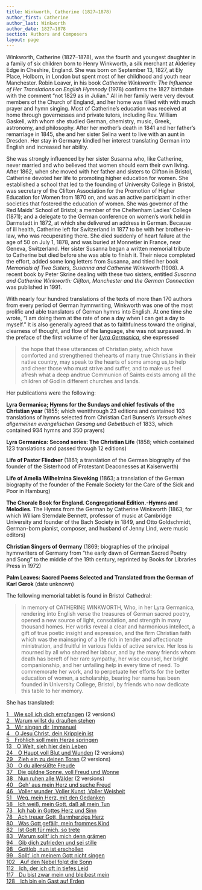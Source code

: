 ```yaml
---
title: Winkworth, Catherine (1827–1878)
author_first: Catherine 
author_last: Winkworth
author_date: 1827–1878
section: Authors and Composers
layout: page
---
```


Winkworth, Catherine (1827–1878), was the fourth and youngest daughter in a family of six children born to Henry Winkworth, a silk merchant at Alderley Edge in Cheshire, England. She was born on September 13, 1827, at Ely Place, Holborn, in London but spent most of her childhood and youth near Manchester. Robin Leaver, in his book *Catherine Winkworth: The Influence of Her Translations on English Hymnody* (1978) confirms the 1827 birthdate with the comment “not 1829 as in Julian.” All in her family were very devout members of the Church of England, and her home was filled with with much prayer and hymn singing. Most of Catherine’s education was received at home through governesses and private tutors, including Rev. William Gaskell, with whom she studied German, chemistry, music, Greek, astronomy, and philosophy. After her mother’s death in 1841 and her father’s remarriage in 1845, she and her sister Selina went to live with an aunt in Dresden. Her stay in Germany kindled her interest translating German into English and increased her ability.

She was strongly influenced by her sister Susanna who, like Catherine, never married and who believed that women should earn their own living. After 1862, when she moved with her father and sisters to Clifton in Bristol, Catherine devoted her life to promoting higher education for women. She established a school that led to the founding of University College in Bristol, was secretary of the Clifton Association for the Promotion of Higher Education for Women from 1870 on, and was an active participant in other societies that fostered the education of women. She was governor of the Red Maids’ School of Bristol; a member of the Cheltenham Ladies’ College (1871); and a delegate to the German conference on women’s work held in Darmstadt in 1872, at which she delivered an address in German. Because of ill health, Catherine left for Switzerland in 1877 to be with her brother-in-law, who was recuperating there. She died suddenly of heart failure at the age of 50 on July 1, 1878, and was buried at Monnetier in France, near Geneva, Switzerland. Her sister Susanna began a written memorial tribute to Catherine but died before she was able to finish it. Their niece completed the effort, added some long letters from Susanna, and titled her book *Memorials of Two Sisters, Susanna and Catherine Winkworth* (1908). A recent book by Peter Skrine dealing with these two sisters, entitled *Susanna and Catherine Winkworth: Clifton, Manchester and the German Connection* was published in 1991.

With nearly four hundred translations of the texts of more than 170 authors from every period of German hymnwriting, Winkworth was one of the most prolific and able translators of German hymns into English. At one time she wrote, “I am doing them at the rate of one a day when I can get a day to myself.” It is also generally agreed that as to faithfulness toward the original, clearness of thought, and flow of the language, she was not surpassed. In the preface of the first volume of her [*Lyra Germanica*](/sources/lyra_germanica), she expressed

> the hope that these utterances of Christian piety, which have comforted and strengthened thehearts of many true Christians in their native country, may speak to the hearts of some among us,to help and cheer those who must strive and suffer, and to make us feel afresh what a deep andtrue Communion of Saints exists among all the children of God in different churches and lands.

Her publications were the following:

**Lyra Germanica; Hymns for the Sundays and chief festivals of the Christian year** (1855; which wentthrough 23 editions and contained 103 translations of hymns selected from Christian Carl Bunsen’s *Versuch eines allgemeinen evangelischen Gesang und Gebetbuch* of 1833, which contained 934 hymns and 350 prayers)

**Lyra Germanica: Second series: The Christian Life** (1858; which contained 123 translations and passed through 12 editions)

**Life of Pastor Fliedner** (1861; a translation of the German biography of the founder of the Sisterhood of Protestant Deaconesses at Kaiserwerth)

**Life of Amelia Wilhelmina Sieveking** (1863; a translation of the German biography of the founder of the Female Society for the Care of the Sick and Poor in Hamburg)

**The Chorale Book for England. Congregational Edition.-Hymns and Melodies**. The Hymns from the German by Catherine Winkworth (1863; for which William Sterndale Bennett, professor of music at Cambridge University and founder of the Bach Society in 1849, and Otto Goldschmidt, German-born pianist, composer, and husband of Jenny Lind, were music editors)

**Christian Singers of Germany** (1869; biographies of the principal hymnwriters of Germany from “the early dawn of German Sacred Poetry and Song” to the middle of the 19th century, reprinted by Books for Libraries Press in 1972)

**Palm Leaves: Sacred Poems Selected and Translated from the German of Karl Gerok** (date unknown)

The following memorial tablet is found in Bristol Cathedral:

> In memory of CATHERINE WINKWORTH, Who, in her Lyra Germanica, rendering into English verse the treasures of German sacred poetry, opened a new source of light, consolation, and strength in many thousand homes. Her works reveal a clear and harmonious intellect, a gift of true poetic insight and expression, and the firm Christian faith which was the mainspring of a life rich in tender and affectionate ministration, and fruitful in various fields of active service. Her loss is mourned by all who shared her labour, and by the many friends whom death has bereft of her rare sympathy, her wise counsel, her bright companionship, and her unfailing help in every time of need. To commemorate her work, and to perpetuate her efforts for the better education of women, a scholarship, bearing her name has been founded in University College, Bristol, by friends who now dedicate this table to her memory.



She has translated: 

[1&emsp;Wie soll ich dich empfangen](/hymns/001) (2 versions)  
[2&emsp;Warum willst du draußen stehen](/hymns/002)  
[3&emsp;Wir singen dir, Immanuel](/hymns/003)  
[4&emsp;O Jesu Christ, dein Kripplein ist](/hymns/004)  
[5&emsp;Fröhlich soll mein Herze springen](/hymns/005)  
[13&emsp;O Welt, sieh hier dein Leben](/hymns/013)  
[24&emsp;O Haupt voll Blut und Wunden](/hymns/024) (2 versions)  
[29&emsp;Zieh ein zu deinen Toren](/hymns/029) (2 versions)  
[30&emsp;O du allersüßte Freude](/hymns/030)  
[37&emsp;Die güldne Sonne, voll Freud und Wonne](/hymns/037)  
[38&emsp;Nun ruhen alle Wälder](/hymns/038) (2 versions)  
[40&emsp;Geh' aus mein Herz und suche Freud](/hymns/040)  
[46&emsp;Voller wunder, Voller Kunst, Voller Weisheit](/hymns/046)  
[51&emsp;Weg, mein Herz, mit den Gedanken](/hymns/051)  
[58&emsp;Ich weiß, mein Gott, daß all mein Tun](/hymns/058)  
[73&emsp;Ich hab in Gottes Herz und Sinn](/hymns/073)  
[78&emsp;Ach treuer Gott, Barmherzigs Herz](/hymns/078)  
[80&emsp;Was Gott gefällt, mein frommes Kind](/hymns/080)  
[82&emsp;Ist Gott für mich, so trete](/hymns/082)  
[83&emsp;Warum sollt' ich mich denn grämen](/hymns/083)  
[94&emsp;Gib dich zufrieden und sei stille](/hymns/094)  
[98&emsp;Gottlob, nun ist erschollen](/hymns/098)  
[99&emsp;Sollt' ich meinem Gott nicht singen](/hymns/099)  
[102&emsp;Auf den Nebel folgt die Sonn](/hymns/102)  
[112&emsp;Ich, der ich oft in tiefes Leid](/hymns/112)  
[117&emsp;Du bist zwar mein und bleibest mein](/hymns/117)  
[128 Ich bin ein Gast auf Erden](/hymns/128)  

